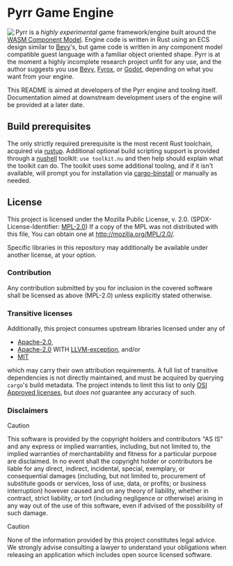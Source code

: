 # Pyrr Game Engine

<img src="https://github.com/CAD97/pyrr/assets/5992217/ae01bb46-1388-46eb-b31b-1fc417ce0bdf" align="left"></img>
Pyrr is a *highly experimental* game framework/engine built around the [WASM Component Model].
Engine code is written in Rust using an ECS design similar to [Bevy]'s, but game code is
written in any component model compatible guest language with a familiar object oriented shape.
Pyrr is at the moment a highly incomplete research project unfit for any use, and the author
suggests you use [Bevy], [Fyrox], or [Godot], depending on what you want from your engine.

This README is aimed at developers of the Pyrr engine and tooling itself. Documentation
aimed at downstream development users of the engine will be provided at a later date.

[Bevy]: <https://bevyengine.org/>
[Fyrox]: <https://fyrox.rs/>
[Godot]: <https://godotengine.org/>
[WASM Component Model]: <https://component-model.bytecodealliance.org/>

## Build prerequisites

The only strictly required prerequisite is the most recent Rust toolchain, acquired via [rustup].
Additional optional build scripting support is provided through a [nushell] toolkit: `use toolkit.nu`
and then help should explain what the toolkit can do. The toolkit uses some additional tooling, and
if it isn't available, will prompt you for installation via [cargo-binstall] or manually as needed.

[cargo-binstall]: <https://github.com/cargo-bins/cargo-binstall>
[rustup]: <https://rustup.rs/>
[nushell]: <https://www.nushell.sh/>

## License

This project is licensed under the Mozilla Public License, v. 2.0. (SPDX-License-Identifier: [MPL-2.0])
If a copy of the MPL was not distributed with this file, You can obtain one at http://mozilla.org/MPL/2.0/.

Specific libraries in this repository may additionally be available under another license, at your option.

### Contribution

Any contribution submitted by you for inclusion in the covered software shall be licensed as above
(MPL-2.0) unless explicitly stated otherwise.

### Transitive licenses

Additionally, this project consumes upstream libraries licensed under any of

- [Apache-2.0],
- [Apache-2.0] WITH [LLVM-exception], and/or
- [MIT]

which may carry their own attribution requirements. A full list of transitive dependencies is not
directly maintained, and must be acquired by querying `cargo`'s build metadata. The project intends
to limit this list to only [OSI Approved licenses], but *does not* guarantee any accuracy of such.

[Apache-2.0]: <https://spdx.org/licenses/Apache-2.0.html>
[LLVM-exception]: <https://spdx.org/licenses/LLVM-exception.html>
[MIT]: <https://spdx.org/licenses/MIT.html>
[MPL-2.0]: <https://spdx.org/licenses/MPL-2.0.html>
[OSI Approved licenses]: <https://opensource.org/licenses/>

### Disclaimers

> [!CAUTION]
This software is provided by the copyright holders and contributors "AS IS"
and any express or implied warranties, including, but not limited to, the
implied warranties of merchantability and fitness for a particular purpose are
disclaimed. In no event shall the copyright holder or contributors be liable
for any direct, indirect, incidental, special, exemplary, or consequential
damages (including, but not limited to, procurement of substitute goods or
services, loss of use, data, or profits; or business interruption) however
caused and on any theory of liability, whether in contract, strict liability,
or tort (including negligence or otherwise) arising in any way out of the use
of this software, even if advised of the possibility of such damage.

> [!CAUTION]
None of the information provided by this project constitutes legal advice. We strongly advise
consulting a lawyer to understand your obligations when releasing an application which includes
open source licensed software.
